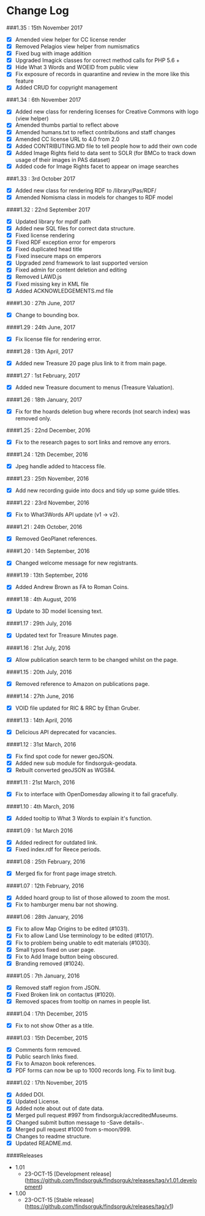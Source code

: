 # Change Log

###1.35 : 15th November 2017

- [x] Amended view helper for CC license render
- [x] Removed Pelagios view helper from numismatics
- [x] Fixed bug with image addition
- [x] Upgraded Imagick classes for correct method calls for PHP 5.6 +
- [x] Hide What 3 Words and WOEID from public view
- [x] Fix exposure of records in quarantine and review in the more like this feature
- [x] Added CRUD for copyright management

###1.34 : 6th November 2017

- [x] Added new class for rendering licenses for Creative Commons with logo (view helper)
- [x] Amended thumbs partial to reflect above
- [x] Amended humans.txt to reflect contributions and staff changes
- [x] Amended CC license URL to 4.0 from 2.0
- [x] Added CONTRIBUTING.MD file to tell people how to add their own code
- [x] Added Image Rights field to data sent to SOLR (for BMCo to track down usage of their images in PAS dataset)
- [x] Added code for Image Rights facet to appear on image searches

###1.33 : 3rd October 2017

- [x] Added new class for rendering RDF to /library/Pas/RDF/
- [x] Amended Nomisma class in models for changes to RDF model

####1.32 : 22nd September 2017

- [x] Updated library for mpdf path
- [x] Added new SQL files for correct data structure.
- [x] Fixed license rendering
- [x] Fixed RDF exception error for emperors
- [x] Fixed duplicated head title
- [x] Fixed insecure maps on emperors
- [x] Upgraded zend framework to last supported version
- [x] Fixed admin for content deletion and editing
- [x] Removed LAWD.js
- [x] Fixed missing key in KML file
- [x] Added ACKNOWLEDGEMENTS.md file

####1.30 : 27th June, 2017
- [x] Change to bounding box.

####1.29 : 24th June, 2017
- [x] Fix license file for rendering error.

####1.28 : 13th April, 2017
- [x] Added new Treasure 20 page plus link to it from main page.

####1.27 : 1st February, 2017
- [x] Added new Treasure document to menus (Treasure Valuation).

####1.26 : 18th January, 2017
- [x] Fix for the hoards deletion bug where records (not search index) was removed only.

####1.25 : 22nd December, 2016
- [x] Fix to the research pages to sort links and remove any errors.

####1.24 : 12th December, 2016
- [x] Jpeg handle added to htaccess file.

####1.23 : 25th November, 2016
- [x] Add new recording guide into docs and tidy up some guide titles.

####1.22 : 23rd November, 2016
- [x] Fix to What3Words API update (v1 -> v2).

####1.21 : 24th October, 2016
- [x] Removed GeoPlanet references.

####1.20 : 14th September, 2016
- [x] Changed welcome message for new registrants.

####1.19 : 13th September, 2016
- [x] Added Andrew Brown as FA to Roman Coins.

####1.18 : 4th August, 2016
- [x] Update to 3D model licensing text.

####1.17 : 29th July, 2016
- [x] Updated text for Treasure Minutes page.

####1.16 : 21st July, 2016
- [x] Allow publication search term to be changed whilst on the page.
 
####1.15 : 20th July, 2016
- [x] Removed reference to Amazon on publications page.

####1.14 : 27th June, 2016
- [x] VOID file updated for RIC & RRC by Ethan Gruber.

####1.13 : 14th April, 2016
- [x] Delicious API deprecated for vacancies.

####1.12 : 31st March, 2016
- [x] Fix find spot code for newer geoJSON.
- [x] Added new sub module for findsorguk-geodata.
- [x] Rebuilt converted geoJSON as WGS84.

####1.11 : 21st March, 2016
- [x] Fix to interface with OpenDomesday allowing it to fail gracefully.

####1.10 : 4th March, 2016
- [x] Added tooltip to What 3 Words to explain it's function.

####1.09 : 1st March 2016
- [x] Added redirect for outdated link.
- [x] Fixed index.rdf for Reece periods.

####1.08 : 25th February, 2016
- [x] Merged fix for front page image stretch.

####1.07 : 12th February, 2016
- [x] Added hoard group to list of those allowed to zoom the most.
- [x] Fix to hamburger menu bar not showing.

####1.06 : 28th January, 2016
- [x] Fix to allow Map Origins to be edited (#1031).
- [x] Fix to allow Land Use terminology to be edited (#1017).
- [x] Fix to problem being unable to edit materials (#1030).
- [x] Small typos fixed on user page.
- [x] Fix to Add Image button being obscured.
- [x] Branding removed (#1024).

####1.05 : 7th January, 2016
- [x] Removed staff region from JSON.
- [x] Fixed Broken link on contactus (#1020).
- [x] Removed spaces from tooltip on names in people list.

####1.04 : 17th December, 2015
- [x] Fix to not show Other as a title.

####1.03 : 15th December, 2015
- [x] Comments form removed.
- [x] Public search links fixed.
- [x] Fix to Amazon book references.
- [x] PDF forms can now be up to 1000 records long. Fix to limit bug.

####1.02 : 17th November, 2015
- [x] Added DOI.
- [x] Updated License.
- [x] Added note about out of date data.
- [x] Merged pull request #997 from findsorguk/accreditedMuseums.
- [x] Changed submit button message to -Save details-.
- [x] Merged pull request #1000 from s-moon/999.  
- [x] Changes to readme structure. 
- [x] Updated README.md. 

####Releases
* 1.01
  * 23-OCT-15 [Development release] (https://github.com/findsorguk/findsorguk/releases/tag/v1.01.development)
* 1.00
  * 23-OCT-15 [Stable release] (https://github.com/findsorguk/findsorguk/releases/tag/v1)
